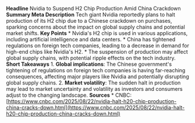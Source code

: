 ﻿---
title: ""
date: "2025-08-22T04:55:22"
category: "Markets"
summary: ""
slug: "nvidia-looking-to-halt-h20-chip-production-after-china-crack"
source_urls:
  - ""
seo:
  title: " | Hash n Hedge"
  description: ""
  keywords: ["news", "markets", "brief"]
---
**Headline** Nvidia to Suspend H2 Chip Production Amid China Crackdown  **Summary Meta Description** Tech giant Nvidia reportedly plans to halt production of its H2 chip due to a Chinese crackdown on purchases, sparking concerns about the impact on global supply chains and potential market shifts.  **Key Points**  * Nvidia's H2 chip is used in various applications, including artificial intelligence and data centers. * China has tightened regulations on foreign tech companies, leading to a decrease in demand for high-end chips like Nvidia's H2. * The suspension of production may affect global supply chains, with potential ripple effects on the tech industry.  **Short Takeaways**  1. **Global implications**: The Chinese government's tightening of regulations on foreign tech companies is having far-reaching consequences, affecting major players like Nvidia and potentially disrupting global supply chains. 2. **Market volatility**: The sudden halt in production may lead to market uncertainty and volatility as investors and consumers adjust to the changing landscape.  **Sources** * CNBC: [https://www.cnbc.com/2025/08/22/nvidia-halt-h20-chip-production-china-cracks-down.html](https://www.cnbc.com/2025/08/22/nvidia-halt-h20-chip-production-china-cracks-down.html)